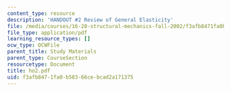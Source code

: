 ```yaml
---
content_type: resource
description: 'HANDOUT #2 Review of General Elasticity'
file: /media/courses/16-20-structural-mechanics-fall-2002/f3afb8471fa0b58366cebcad2a171375_ho2.pdf
file_type: application/pdf
learning_resource_types: []
ocw_type: OCWFile
parent_title: Study Materials
parent_type: CourseSection
resourcetype: Document
title: ho2.pdf
uid: f3afb847-1fa0-b583-66ce-bcad2a171375
---
```


